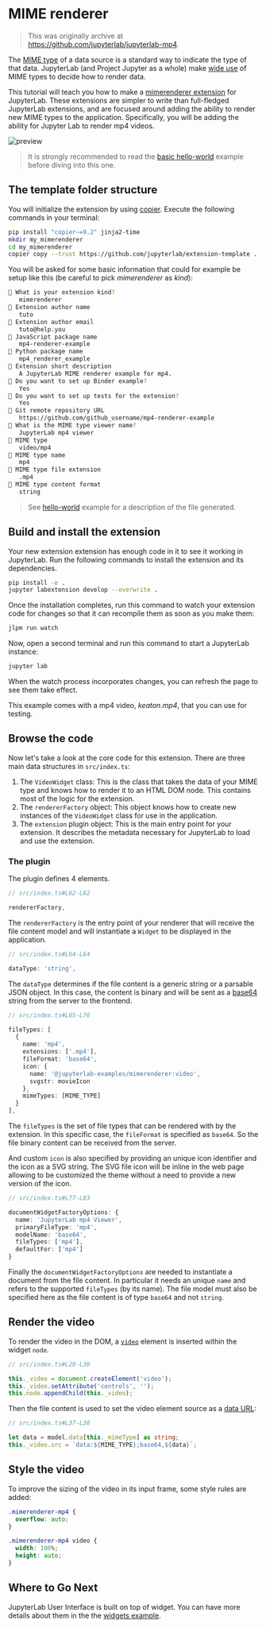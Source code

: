 # MIME renderer

> This was originally archive at https://github.com/jupyterlab/jupyterlab-mp4.

The [MIME type](https://developer.mozilla.org/en-US/docs/Web/HTTP/Basics_of_HTTP/MIME_types)
of a data source is a standard way to indicate the type of that data.
JupyterLab (and Project Jupyter as a whole) make
[wide use](https://jupyter-client.readthedocs.io/en/stable/messaging.html#display-data)
of MIME types to decide how to render data.

This tutorial will teach you how to make a
[mimerenderer extension](https://jupyterlab.readthedocs.io/en/3.6.x/extension/extension_dev.html#mime-renderer-plugins)
for JupyterLab.
These extensions are simpler to write than full-fledged JupyterLab extensions,
and are focused around adding the ability to render new MIME types to the application.
Specifically, you will be adding the ability for Jupyter Lab to render mp4 videos.

![preview](./preview.png)

> It is strongly recommended to read the [basic hello-world](../hello-world)
> example before diving into this one.

## The template folder structure

You will initialize the extension by using [copier](https://copier.readthedocs.io).
Execute the following commands in your terminal:

```bash
pip install "copier~=9.2" jinja2-time
mkdir my_mimerenderer
cd my_mimerenderer
copier copy --trust https://github.com/jupyterlab/extension-template .
```

You will be asked for some basic information that could for example be setup
like this (be careful to pick _mimerenderer_ as _kind_):

```bash
🎤 What is your extension kind?
   mimerenderer
🎤 Extension author name
   tuto
🎤 Extension author email
   tuto@help.you
🎤 JavaScript package name
   mp4-renderer-example
🎤 Python package name
   mp4_renderer_example
🎤 Extension short description
   A JupyterLab MIME renderer example for mp4.
🎤 Do you want to set up Binder example?
   Yes
🎤 Do you want to set up tests for the extension?
   Yes
🎤 Git remote repository URL
   https://github.com/github_username/mp4-renderer-example
🎤 What is the MIME type viewer name?
   JupyterLab mp4 viewer
🎤 MIME type
   video/mp4
🎤 MIME type name
   mp4
🎤 MIME type file extension
   .mp4
🎤 MIME type content format
   string
```

> See [hello-world](../hello-world/README.md) example for a description of the file generated.

## Build and install the extension

Your new extension extension has enough code in it to see it working in
JupyterLab. Run the following commands to install the extension and its
dependencies.

```bash
pip install -e .
jupyter labextension develop --overwrite .
```

Once the installation completes, run this command to watch your extension code for
changes so that it can recompile them as soon as you make them:

```bash
jlpm run watch
```

Now, open a second terminal and run this command to start a JupyterLab instance:

```bash
jupyter lab
```

When the watch process incorporates changes, you can refresh the page to see them take effect.

This example comes with a mp4 video, _keaton.mp4_, that you can use for testing.

## Browse the code

Now let's take a look at the core code for this extension.
There are three main data structures in `src/index.ts`:

1. The `VideoWidget` class: This is the class that takes the data of your MIME type and knows how to render it to an HTML DOM node. This contains most of the logic for the extension.
2. The `rendererFactory` object: This object knows how to create new instances of the `VideoWidget` class for use in the application.
3. The `extension` plugin object: This is the main entry point for your extension. It describes the metadata necessary for JupyterLab to load and use the extension.

### The plugin

The plugin defines 4 elements.

```ts
// src/index.ts#L62-L62

rendererFactory,
```

The `rendererFactory` is the entry point of your renderer that will receive
the file content model and will instantiate a `Widget` to be displayed in
the application.

```ts
// src/index.ts#L64-L64

dataType: 'string',
```

The `dataType` determines if the file content is a generic string or a parsable JSON object. In this case, the content is binary and will be
sent as a [base64](https://developer.mozilla.org/en-US/docs/Web/API/WindowBase64/Base64_encoding_and_decoding) string from the server to the frontend.

```ts
// src/index.ts#L65-L76

fileTypes: [
  {
    name: 'mp4',
    extensions: ['.mp4'],
    fileFormat: 'base64',
    icon: {
      name: '@jupyterlab-examples/mimerenderer:video',
      svgstr: movieIcon
    },
    mimeTypes: [MIME_TYPE]
  }
],
```

The `fileTypes` is the set of file types that can be rendered with by
the extension. In this specific case, the `fileFormat` is specified as
`base64`. So the file binary content can be received from the server.

And custom `icon` is also specified by providing an unique icon identifier
and the icon as a SVG string. The SVG file icon will be inline in the web
page allowing to be customized the theme without a need to provide a new
version of the icon.

```ts
// src/index.ts#L77-L83

documentWidgetFactoryOptions: {
  name: 'JupyterLab mp4 Viewer',
  primaryFileType: 'mp4',
  modelName: 'base64',
  fileTypes: ['mp4'],
  defaultFor: ['mp4']
}
```

Finally the `documentWidgetFactoryOptions` are needed to instantiate a
document from the file content. In particular it needs an unique `name`
and refers to the supported `fileTypes` (by its name). The file model
must also be specified here as the file content is of type `base64` and
not `string`.

## Render the video

To render the video in the DOM, a [`video`](https://developer.mozilla.org/en-US/docs/Web/HTML/Element/video) element is inserted within the widget `node`.

```ts
// src/index.ts#L28-L30

this._video = document.createElement('video');
this._video.setAttribute('controls', '');
this.node.appendChild(this._video);
```

Then the file content is used to set the video element source as a
[data URL](https://developer.mozilla.org/en-US/docs/Web/HTTP/Basics_of_HTTP/Data_URIs):

```ts
// src/index.ts#L37-L38

let data = model.data[this._mimeType] as string;
this._video.src = `data:${MIME_TYPE};base64,${data}`;
```

## Style the video

To improve the sizing of the video in its input frame, some
style rules are added:

```css
.mimerenderer-mp4 {
  overflow: auto;
}

.mimerenderer-mp4 video {
  width: 100%;
  height: auto;
}
```

## Where to Go Next

JupyterLab User Interface is built on top of widget. You can have more details
about them in the the [widgets example](../widgets).
